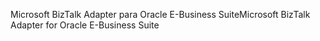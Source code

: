 <span data-ttu-id="7b029-101">Microsoft BizTalk Adapter para Oracle E-Business Suite</span><span class="sxs-lookup"><span data-stu-id="7b029-101">Microsoft BizTalk Adapter for Oracle E-Business Suite</span></span>